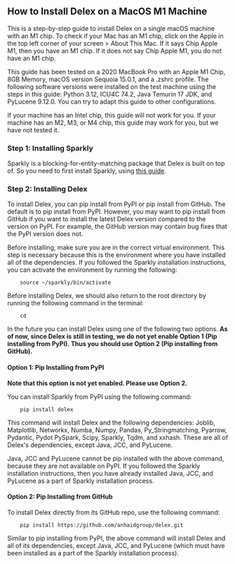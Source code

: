 ## How to Install Delex on a MacOS M1 Machine

This is a step-by-step guide to install Delex on a single macOS machine with an M1 chip. To check if your Mac has an M1 chip, click on the Apple in the top left corner of your screen \> About This Mac. If it says Chip Apple M1, then you have an M1 chip. If it does not say Chip Apple M1, you do not have an M1 chip.

This guide has been tested on a 2020 MacBook Pro with an Apple M1 Chip, 8GB Memory, macOS version Sequoia 15.0.1, and a .zshrc profile. The following software versions were installed on the test machine using the steps in this guide: Python 3.12, ICU4C 74.2, Java Temurin 17 JDK, and PyLucene 9.12.0. You can try to adapt this guide to other configurations.

If your machine has an Intel chip, this guide will not work for you. If your machine has an M2, M3, or M4 chip, this guide may work for you, but we have not tested it.

### Step 1: Installing Sparkly

Sparkly is a blocking-for-entity-matching package that Delex is built on top of. So you need to first install Sparkly, using [this guide](https://github.com/anhaidgroup/sparkly/blob/main/doc/install-single-machine-macOS.md).
 
### Step 2: Installing Delex

To install Delex, you can pip install from PyPI or pip install from GitHub. The default is to pip install from PyPI. However, you may want to pip install from GitHub if you want to install the latest Delex version compared to the version on PyPI. For example, the GitHub version may contain bug fixes that the PyPI version does not.

Before installing, make sure you are in the correct virtual environment. This step is necessary because this is the environment where you have installed all of the dependencies. If you followed the Sparkly installation instructions, you can activate the environment by running the following:
```
	source ~/sparkly/bin/activate
```

Before installing Delex, we should also return to the root directory by running the following command in the terminal:

```
    cd
```

In the future you can install Delex using one of the following two options. **As of now, since Delex is still in testing, we do not yet enable Option 1 (Pip installing from PyPI). Thus you should use Option 2 (Pip installing from GitHub).**

#### Option 1: Pip Installing from PyPI

**Note that this option is not yet enabled. Please use Option 2.**

You can install Sparkly from PyPI using the following command:
```
	pip install delex
```
This command will install Delex and the following dependencies: Joblib, Matplotlib, Networkx, Numba, Numpy, Pandas, Py\_Stringmatching, Pyarrow, Pydantic, Pydot PySpark, Scipy, Sparkly, Tqdm, and xxhash. These are all of Delex's dependencies, except Java, JCC, and PyLucene.

Java, JCC and PyLucene cannot be pip installed with the above command, because they are not available on PyPI. If you followed the Sparkly installation instructions, then you have already installed Java, JCC, and PyLucene as a part of Sparkly installation process.

#### Option 2: Pip Installing from GitHub

To install Delex directly from its GitHub repo, use the following command:
```
	pip install https://github.com/anhaidgroup/delex.git
```
Similar to pip installing from PyPI, the above command will install Delex and all of its dependencies, except Java, JCC, and PyLucene (which must have been installed as a part of the Sparkly installation process). 


